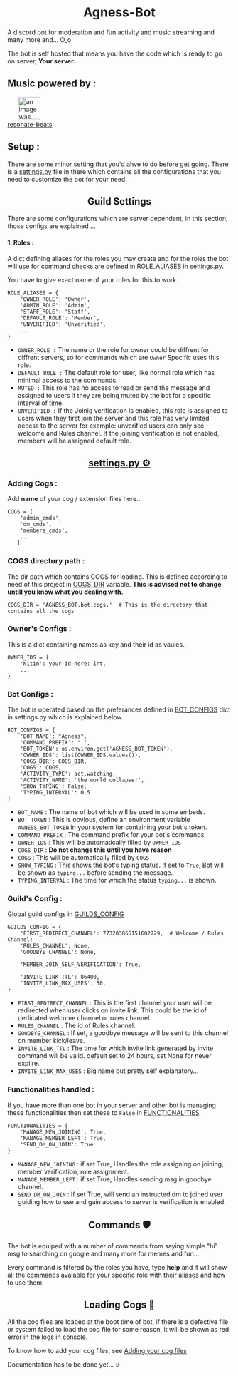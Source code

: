 
<h1 align='center'>Agness-Bot</h1>

A discord bot for moderation and fun activity and music streaming and many more and... O_o <br>

The bot is self hosted that means you have the code which is ready to go on server, **Your server.** 


## Music powered by :

&nbsp;&nbsp;&nbsp;&nbsp;&nbsp;&nbsp;<a href='https://github.com/foo290/resonate-beats'><img src='https://github.com/foo290/resonate-beats/blob/main/readme_imgs/resonate-beats-logo.png' width=50px, alt='an image was supposed to be here'></a> <br />
<a href='https://github.com/foo290/resonate-beats'>resonate-beats</a>


## Setup :

There are some minor setting that you'd ahve to do before get going. There is a <a href='https://github.com/foo290/Agness-Bot/blob/master/AGNESS_BOT/settings.py'>settings.py</a> file in there which contains all the configurations that you need to customize the bot for your need.

<p id='Guild-settings'>
<h2 align='center'>
    Guild Settings
</h2>

There are some configurations which are server dependent, in this section, those configs are explained ...

#### 1. Roles :

A dict defining aliases for the roles you may create and for the roles the bot will use for command checks are defined in <a href='https://github.com/foo290/Agness-Bot/blob/a4066dd35ec1fbf6b018e32ebe3eadc7b5b86722/AGNESS_BOT/settings.py#L86'>ROLE_ALIASES</a> in <a href='https://github.com/foo290/Agness-Bot/blob/master/AGNESS_BOT/Settings.py'>settings.py</a>.

You have to give exact name of your roles for this to work.

```
ROLE_ALIASES = {
    'OWNER_ROLE': 'Owner',
    'ADMIN_ROLE': 'Admin',
    'STAFF_ROLE': 'Staff',
    'DEFAULT_ROLE': 'Member',
    'UNVERIFIED': 'Unverified',
    ...
}
```


* ```OWNER_ROLE :``` The name or the role for owner could be diffrent for diffrent servers, so for commands which are ```Owner``` Specific uses this role.
* ```DEFAULT_ROLE :``` The default role for user, like normal role which has minimal access to the commands.
* ```MUTED :``` This role has no access to read or send the message and assigned to users if they are being muted by the bot for a specific interval of time.
* ```UNVERIFIED :``` If the Joinig verification is enabled, this role is assigned to users when they first join the server and this role has very limited access to the server for example: unverified users can only see welcome and Rules channel. If the joining verification is not enabled, members will be assigned default role.


</p>
<p id='settings'>

<h2 align='center'>
  <a href='https://github.com/foo290/Agness-Bot/blob/master/AGNESS_BOT/Settings.py'>
    settings.py ⚙
  </a>
</h2>

<p id='addingcogs'>
<h3> Adding Cogs :</h3>

Add **name** of your cog / extension files here...

```
COGS = [
    'admin_cmds',
    'dm_cmds',
    'members_cmds',
    ...
   ]
```
</p>

### COGS directory path :

The dir path which contains COGS for loading. This is defined according to need of this project in <a href='https://github.com/foo290/Agness-Bot/blob/a4066dd35ec1fbf6b018e32ebe3eadc7b5b86722/AGNESS_BOT/settings.py#L26'>COGS_DIR</a> variable. **This is advised not to change untill you know what you dealing with.**

```
COGS_DIR = 'AGNESS_BOT.bot.cogs.'  # This is the directory that contains all the cogs
```

### Owner's Configs :
This is a dict containing names as key and their id as vaules..

```
OWNER_IDS = {
    'Nitin': your-id-here: int,
    ...
}
```

### Bot Configs :
The bot is operated based on the preferances defined in <a href='https://github.com/foo290/Agness-Bot/blob/a4066dd35ec1fbf6b018e32ebe3eadc7b5b86722/AGNESS_BOT/settings.py#L47'>BOT_CONFIGS</a> dict in settings.py which is explained below...

```
BOT_CONFIGS = {
    'BOT_NAME': "Agness",
    'COMMAND_PREFIX': ".",
    'BOT_TOKEN': os.environ.get('AGNESS_BOT_TOKEN'),
    'OWNER_IDS': list(OWNER_IDS.values()),
    'COGS_DIR': COGS_DIR,
    'COGS': COGS,
    'ACTIVITY_TYPE': act.watching,
    'ACTIVITY_NAME': 'the world collapse!',
    'SHOW_TYPING': False,
    'TYPING_INTERVAL': 0.5
}
```

* ```BOT_NAME``` : The name of bot which will be used in some embeds.
* ```BOT_TOKEN``` : This is obvious, define an environment variable ```AGNESS_BOT_TOKEN``` in your system for containing your bot's token.
* ```COMMAND_PREFIX``` : The command prefix for your bot's commands.
* ```OWNER_IDS``` : This will be automatically filled by ```OWNER_IDS```
* ```COGS_DIR``` : **Do not change this until you have reason**
* ```COGS``` : This will be automatically filled by ```COGS```
* ```SHOW_TYPING``` : This shows the bot's typing status. If set to ```True```, Bot will be shown as ```typing...``` before sending the message.
* ```TYPING_INTERVAL``` : The time for which the status ```typing...``` is shown.

### Guild's Config :

Global guild configs in <a href='https://github.com/foo290/Agness-Bot/blob/a4066dd35ec1fbf6b018e32ebe3eadc7b5b86722/AGNESS_BOT/settings.py#L60'>GUILDS_CONFIG</a>

```
GUILDS_CONFIG = {
    'FIRST_REDIRECT_CHANNEL': 773203865151602729,  # Welcome / Rules Channel!
    'RULES_CHANNEL': None,
    'GOODBYE_CHANNEL': None,

    'MEMBER_JOIN_SELF_VERIFICATION': True,

    'INVITE_LINK_TTL': 86400,
    'INVITE_LINK_MAX_USES': 50,
}
```

* ```FIRST_REDIRECT_CHANNEL``` : This is the first channel your user will be redirected when user clicks on invite link. This could be the id of dedicated welcome channel or rules channel.
* ```RULES_CHANNEL``` : The id of Rules channel.
* ```GOODBYE_CHANNEL``` : If set, a goodbye message will be sent to this channel on member kick/leave.
* ```INVITE_LINK_TTL``` : The time for which invite link generated by invite command will be valid. default set to 24 hours, set None for never expiire.
* ```INVITE_LINK_MAX_USES``` : Big name but pretty self explanatory...

### Functionalities handled :

If you have more than one bot in your server and other bot is managing these functionalities then set these to ```False``` in <a href='https://github.com/foo290/Agness-Bot/blob/a4066dd35ec1fbf6b018e32ebe3eadc7b5b86722/AGNESS_BOT/settings.py#L72'>FUNCTIONALITIES</a>

```
FUNCTIONALITIES = {
    'MANAGE_NEW_JOINING': True,
    'MANAGE_MEMBER_LEFT': True,
    'SEND_DM_ON_JOIN': True
}
```

* ```MANAGE_NEW_JOINING``` : if set True, Handles the role assigning on joining, member verification, role assignment. 
* ```MANAGE_MEMBER_LEFT``` : if set True, Handles sending msg in goodbye channel.
* ```SEND_DM_ON_JOIN``` : If set True, will send an instructed dm to joined user guiding how to use and gain access to server is verification is enabled.

</p>

<p id='commands'>

<h2 align='center'>Commands 🛡</h2>

The bot is equiped with a number of commands from saying simple "hi" msg to searching on google and many more for memes and fun...

Every command is filtered by the roles you have, type **help** and it will show all the commands avalable for your specific role with their aliases and how to use them.

</p>

<p id='cogs'>

<h2 align='center'>Loading Cogs 📍</h2>

All the cog files are loaded at the boot time of bot, if there is a defective file or system failed to load the cog file for some reason, it will be shown as red error in the logs in console. 

To know how to add your cog files, see <a href="#addingcogs">Adding your cog files</a>

</p>



Documentation has to be done yet... :/
